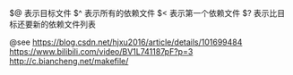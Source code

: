 
$@ 表示目标文件
$^ 表示所有的依赖文件
$< 表示第一个依赖文件
$? 表示比目标还要新的依赖文件列表

@see https://blog.csdn.net/hjxu2016/article/details/101699484
     https://www.bilibili.com/video/BV1L741187pF?p=3
     http://c.biancheng.net/makefile/